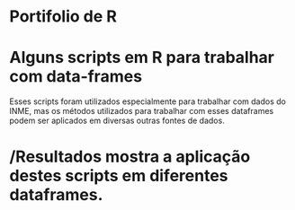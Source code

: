 # Portifolio de R

# Alguns scripts em R para trabalhar com data-frames

Esses scripts foram utilizados especialmente para trabalhar com dados do INME,
mas os métodos utilizados para trabalhar com esses dataframes podem ser aplicados em diversas outras fontes de dados.

# /Resultados mostra a aplicação destes scripts em diferentes dataframes.
